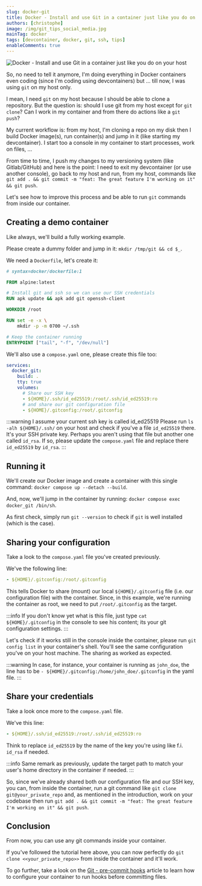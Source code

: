 ```yaml
---
slug: docker-git
title: Docker - Install and use Git in a container just like you do on your host
authors: [christophe]
image: /img/git_tips_social_media.jpg
mainTag: docker
tags: [devcontainer, docker, git, ssh, tips]
enableComments: true
---
```

![Docker - Install and use Git in a container just like you do on your host](/img/git_tips_banner.jpg)

So, no need to tell it anymore, I'm doing everything in Docker containers even coding (since I'm coding using devcontainers) but ... till now, I was using `git` on my host only.

I mean, I need `git` on my host because I should be able to clone a repository. But the question is: should I use git from my host except for `git clone`? Can I work in my container and from there do actions like a `git push`?

My current workflow is: from my host, I'm cloning a repo on my disk then I build Docker image(s), run container(s) and jump in it (like starting my devcontainer). I start too a console in my container to start processes, work on files, ...

From time to time, I push my changes to my versioning system (like Gitlab/GitHub) and here is the point: I need to exit my devcontainer (or use another console), go back to my host and run, from my host, commands like `git add . && git commit -m "feat: The great feature I'm working on it" && git push`.

Let's see how to improve this process and be able to run `git` commands from inside our container.

<!-- truncate -->

## Creating a demo container

Like always, we'll build a fully working example.

Please create a dummy folder and jump in it: `mkdir /tmp/git && cd $_`.

We need a `Dockerfile`, let's create it:

<Snippet filename="Dockerfile">

```dockerfile
# syntax=docker/dockerfile:1

FROM alpine:latest

# Install git and ssh so we can use our SSH credentials
RUN apk update && apk add git openssh-client

WORKDIR /root

RUN set -e -x \
    mkdir -p -m 0700 ~/.ssh

# Keep the container running
ENTRYPOINT ["tail", "-f", "/dev/null"]
```

</Snippet>

We'll also use a `compose.yaml` one, please create this file too:

<Snippet filename="compose.yaml">

```yaml
services:
  docker_git:
    build: .
    tty: true
    volumes:
      # Share our SSH key
      - ${HOME}/.ssh/id_ed25519:/root/.ssh/id_ed25519:ro
      # and share our git configuration file
      - ${HOME}/.gitconfig:/root/.gitconfig
```

</Snippet>

:::warning I assume your current ssh key is called id_ed25519
Please run `ls -alh ${HOME}/.ssh/` on your host and check if you've a file `id_ed25519` there. It's your SSH private key. Perhaps you aren't using that file but another one called `id_rsa`. If so, please update the `compose.yaml` file and replace there `id_ed25519` by `id_rsa`.
:::

## Running it

We'll create our Docker image and create a container with this single command: `docker compose up --detach --build`.

And, now, we'll jump in the container by running: `docker compose exec docker_git /bin/sh`.

As first check, simply run `git --version` to check if `git` is well installed (which is the case).

## Sharing your configuration

Take a look to the `compose.yaml` file you've created previously.

We've the following line:

```yaml
- ${HOME}/.gitconfig:/root/.gitconfig
```

This tells Docker to share (mount) our local `${HOME}/.gitconfig` file (i.e. our configuration file) with the container. Since, in this example, we're running the container as root, we need to put `/root/.gitconfig` as the target.

:::info
If you don't know yet what is this file, just type `cat ${HOME}/.gitconfig` in the console to see his content; its your git configuration settings.
:::


Let's check if it works still in the console inside the container, please run `git config list` in your container's shell. You'll see the same configuration you've on your host machine. The sharing as worked as expected.

:::warning
In case, for instance, your container is running as `john_doe`, the line has to be `- ${HOME}/.gitconfig:/home/john_doe/.gitconfig` in the yaml file.
:::


## Share your credentials

Take a look once more to the `compose.yaml` file.

We've this line:

```yaml
- ${HOME}/.ssh/id_ed25519:/root/.ssh/id_ed25519:ro
```

Think to replace `id_ed25519` by the name of the key you're using like f.i. `id_rsa` if needed.

:::info
Same remark as previously, update the target path to match your user's home directory in the container if needed.
:::

So, since we've already shared both our configuration file and our SSH key, you can, from inside the container, run a git command like `git clone git@your_private_repo` and, as mentioned in the introduction, work on your codebase then run `git add . && git commit -m "feat: The great feature I'm working on it" && git push`.

## Conclusion

From now, you can use any git commands inside your container.

If you've followed the tutorial here above, you can now perfectly do `git clone <<your_private_repo>>` from inside the container and it'll work.

To go further, take a look on the [Git - pre-commit hooks](/blog/git-precommit) article to learn how to configure your container to run hooks before committing files.
